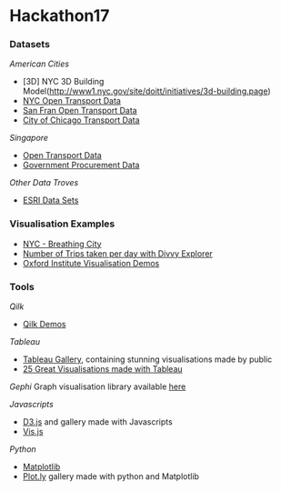 # Hackathon17

### Datasets

*American Cities*
* [3D] NYC 3D Building Model(http://www1.nyc.gov/site/doitt/initiatives/3d-building.page)
* [NYC Open Transport Data](https://data.cityofnewyork.us/Transportation/MTA-Data/mmu8-8w8b)
* [San Fran Open Transport Data](https://data.sfgov.org/browse?category=Transportation)
* [City of Chicago Transport Data](https://data.cityofchicago.org/)

*Singapore*
* [Open Transport Data](https://data.gov.sg/search?q=transport)
* [Government Procurement Data](https://github.com/StEight/Hackathon17/archive/1.0.zip)

*Other Data Troves*
* [ESRI Data Sets](http://opendata.arcgis.com/about)

### Visualisation Examples 
* [NYC - Breathing City](https://nycopendata.tumblr.com/)
* [Number of Trips taken per day with Divvy Explorer](http://www.transitized.com/divvyexplorer/)
* [Oxford Institute Visualisation Demos](http://blogs.oii.ox.ac.uk/vis/visualization-demos/)

### Tools

*Qilk*
* [Qilk Demos](http://demos.qlik.com/qliksense)

*Tableau*
* [Tableau Gallery](https://public.tableau.com/en-us/s/gallery), containing stunning visualisations made by public
* [25 Great Visualisations made with Tableau](http://visualoop.com/blog/3199/25-great-data-visualizations-made-with-tableau-public)

*Gephi*
Graph visualisation library available [here](https://gephi.org/)

*Javascripts*
* [D3.js](https://d3js.org/) and gallery made with Javascripts
* [Vis.js](http://visjs.org/)

*Python*
* [Matplotlib](http://matplotlib.org/)
* [Plot.ly](https://plot.ly/feed/) gallery made with python and Matplotlib
